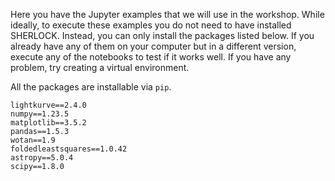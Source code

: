 Here you have the Jupyter examples that we will use in the workshop. While ideally, to execute these examples you do not need to have installed SHERLOCK. Instead, you can only install the packages listed below. If you already have any of them on your computer but in a different version, execute any of the notebooks to test if it works well. If you have any problem, try creating a virtual environment. 

All the packages are installable via `pip`.

```
lightkurve==2.4.0
numpy==1.23.5   
matplotlib==3.5.2 
pandas==1.5.3 
wotan==1.9 
foldedleastsquares==1.0.42 
astropy==5.0.4 
scipy==1.8.0 
```
